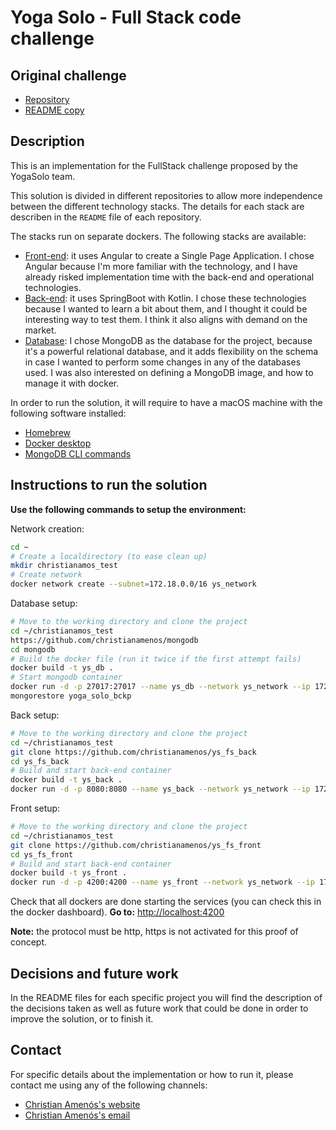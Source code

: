 # Yoga Solo -  Full Stack code challenge

## Original challenge

* [Repository](https://github.com/YogaSolo/fs-coding-challenge)
* [README copy](INSTRUCTIONS.md)

## Description

This is an implementation for the FullStack challenge proposed by the YogaSolo team.

This solution is divided in different repositories to allow more independence between the different technology stacks. The details for each stack are describen in the `README` file of each repository.

The stacks run on separate dockers. The following stacks are available:
* [Front-end](https://github.com/christianamenos/ys_fs_front): it uses Angular to create a Single Page Application. I chose Angular because I'm more familiar with the technology, and I have already risked implementation time with the back-end and operational technologies.
* [Back-end](https://github.com/christianamenos/ys_fs_back): it uses SpringBoot with Kotlin. I chose these technologies because I wanted to learn a bit about them, and I thought it could be interesting way to test them. I think it also aligns with demand on the market.
* [Database](https://github.com/christianamenos/mongodb): I chose MongoDB as the database for the project, because it's a powerful relational database, and it adds flexibility on the schema in case I wanted to perform some changes in any of the databases used. I was also interested on defining a MongoDB image, and how to manage it with docker.

In order to run the solution, it will require to have a macOS machine with the following software installed:
* [Homebrew](https://brew.sh/index_es)
* [Docker desktop](https://www.docker.com/)
* [MongoDB CLI commands](https://docs.mongodb.com/manual/tutorial/install-mongodb-on-os-x/)

## Instructions to run the solution
**Use the following commands to setup the environment:**

Network creation:
```bash
cd ~
# Create a localdirectory (to ease clean up)
mkdir christianamos_test
# Create network
docker network create --subnet=172.18.0.0/16 ys_network
```

Database setup:
```bash
# Move to the working directory and clone the project
cd ~/christianamos_test
https://github.com/christianamenos/mongodb
cd mongodb
# Build the docker file (run it twice if the first attempt fails)
docker build -t ys_db .
# Start mongodb container
docker run -d -p 27017:27017 --name ys_db --network ys_network --ip 172.18.0.20 ys_db
mongorestore yoga_solo_bckp
```

Back setup:
```bash
# Move to the working directory and clone the project
cd ~/christianamos_test
git clone https://github.com/christianamenos/ys_fs_back
cd ys_fs_back
# Build and start back-end container
docker build -t ys_back .
docker run -d -p 8080:8080 --name ys_back --network ys_network --ip 172.18.0.21 ys_back
```

Front setup:
```bash
# Move to the working directory and clone the project
cd ~/christianamos_test
git clone https://github.com/christianamenos/ys_fs_front
cd ys_fs_front
# Build and start back-end container
docker build -t ys_front .
docker run -d -p 4200:4200 --name ys_front --network ys_network --ip 172.18.0.22 ys_front
```

Check that all dockers are done starting the services (you can check this in the docker dashboard).
**Go to:** [http://localhost:4200](http://localhost:4200)

**Note:** the protocol must be http, https is not activated for this proof of concept.

## Decisions and future work
In the README files for each specific project you will find the description of the decisions taken as well as future work that could be done in order to improve the solution, or to finish it.

## Contact

For specific details about the implementation or how to run it, please contact me using any of the following channels:

* [Christian Amenós's website](https://christianamenos.com)
* [Christian Amenós's email](mailto:christian.amenos@gmail.com)
